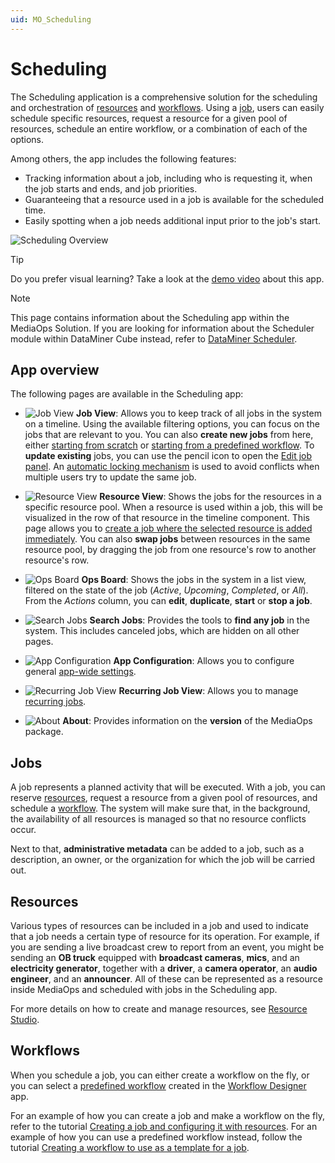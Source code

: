 ```yaml
---
uid: MO_Scheduling
---
```


# Scheduling

The Scheduling application is a comprehensive solution for the scheduling and orchestration of [resources](#resources) and [workflows](#workflows). Using a [job](#jobs), users can easily schedule specific resources, request a resource for a given pool of resources, schedule an entire workflow, or a combination of each of the options.

Among others, the app includes the following features:

- Tracking information about a job, including who is requesting it, when the job starts and ends, and job priorities.
- Guaranteeing that a resource used in a job is available for the scheduled time.
- Easily spotting when a job needs additional input prior to the job's start.

![Scheduling Overview](~/solutions/images/Scheduling_Overview.png)

> [!TIP]
> Do you prefer visual learning? Take a look at the [demo video](https://www.youtube.com/watch?v=lfeCwxYTA4o) about this app.

> [!NOTE]
> This page contains information about the Scheduling app within the MediaOps Solution. If you are looking for information about the Scheduler module within DataMiner Cube instead, refer to [DataMiner Scheduler](xref:scheduler).

## App overview

The following pages are available in the Scheduling app:

- ![Job View](~/solutions/images/Scheduling_Job_View.png) **Job View**: Allows you to keep track of all jobs in the system on a timeline. Using the available filtering options, you can focus on the jobs that are relevant to you. You can also **create new jobs** from here, either [starting from scratch](xref:SCH_Create_Job#creating-a-completely-new-job) or [starting from a predefined workflow](xref:SCH_Create_Job#creating-a-job-using-a-predefined-workflow). To **update existing** jobs, you can use the pencil icon to open the [Edit job panel](xref:SCH_Edit_Job). An [automatic locking mechanism](xref:MO_S_Job_Locking) is used to avoid conflicts when multiple users try to update the same job.

- ![Resource View](~/solutions/images/Scheduling_Resource_View.png) **Resource View**: Shows the jobs for the resources in a specific resource pool. When a resource is used within a job, this will be visualized in the row of that resource in the timeline component. This page allows you to [create a job where the selected resource is added immediately](xref:SCH_Create_Job#creating-a-job-by-selecting-a-specific-resource). You can also **swap jobs** between resources in the same resource pool, by dragging the job from one resource's row to another resource's row.

- ![Ops Board](~/solutions/images/Scheduling_Ops_Board.png) **Ops Board**: Shows the jobs in the system in a list view, filtered on the state of the job (*Active*, *Upcoming*, *Completed*, or *All*). From the *Actions* column, you can **edit**, **duplicate**, **start** or **stop a job**.

- ![Search Jobs](~/solutions/images/Scheduling_Search_Jobs.png) **Search Jobs**: Provides the tools to **find any job** in the system. This includes canceled jobs, which are hidden on all other pages.

- ![App Configuration](~/solutions/images/Scheduling_App_Configuration.png) **App Configuration**: Allows you to configure general [app-wide settings](xref:MO_S_App_Configuration).

- ![Recurring Job View](~/solutions/images/RecurringJobView.png) **Recurring Job View**: Allows you to manage [recurring jobs](xref:SCH_Recurring).

- ![About](~/solutions/images/Scheduling_About.png) **About**: Provides information on the **version** of the MediaOps package.

## Jobs

A job represents a planned activity that will be executed. With a job, you can reserve [resources](#resources), request a resource from a given pool of resources, and schedule a [workflow](#workflows). The system will make sure that, in the background, the availability of all resources is managed so that no resource conflicts occur.

Next to that, **administrative metadata** can be added to a job, such as a description, an owner, or the organization for which the job will be carried out.

## Resources

Various types of resources can be included in a job and used to indicate that a job needs a certain type of resource for its operation. For example, if you are sending a live broadcast crew to report from an event, you might be sending an **OB truck** equipped with **broadcast cameras**, **mics**, and an **electricity generator**, together with a **driver**, a **camera operator**, an **audio engineer**, and an **announcer**. All of these can be represented as a resource inside MediaOps and scheduled with jobs in the Scheduling app.

For more details on how to create and manage resources, see [Resource Studio](xref:MO_Resource_Studio).

## Workflows

When you schedule a job, you can either create a workflow on the fly, or you can select a [predefined workflow](xref:MO_Workflow_Designer#workflows) created in the [Workflow Designer](xref:MO_Workflow_Designer) app.

For an example of how you can create a job and make a workflow on the fly, refer to the tutorial [Creating a job and configuring it with resources](xref:Tutorial_MediaOps_Scheduling_Encoder_Decoder). For an example of how you can use a predefined workflow instead, follow the tutorial [Creating a workflow to use as a template for a job](xref:Tutorial_MediaOps_Workflow_Designer_Intro).
